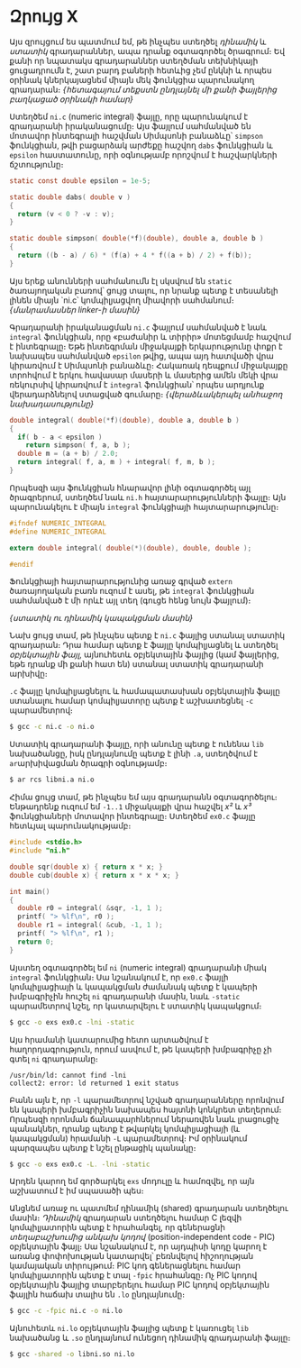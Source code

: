 # Զրույց X

Այս զրույցում ես պատմում եմ, թե ինչպես ստեղծել _դինամիկ_ և _ստատիկ_ գրադարաններ, ապա դրանք օգտագործել ծրագրում։ Եվ քանի որ նպատակս գրադարաններ ստեղծման տեխնիկայի ցուցադրումն է, շատ բարդ բաների հետևից չեմ ընկնի և որպես օրինակ կներկայացնեմ միայն մեկ ֆունկցիա պարունակող գրադարան։ _{հետագայում տեքստն ընդլայնել մի քանի ֆայլերից բաղկացած օրինակի համար}_

Ստեղծեմ `ni.c` (numeric integral) ֆայլը, որը պարունակում է գրադարանի իրականացումը։ Այս ֆայլում սահմանված են մոտավոր ինտեգրալի հաշվման Սիմպսոնի բանաձևը՝ `simpson` ֆունկցիան, թվի բացարձակ արժեքը հաշվող `dabs` ֆունկցիան և `epsilon` հաստատունը, որի օգնությամբ որոշվում է հաշվարկների ճշտությունը։

```c
static const double epsilon = 1e-5;

static double dabs( double v )
{
  return (v < 0 ? -v : v);
}

static double simpson( double(*f)(double), double a, double b )
{
  return ((b - a) / 6) * (f(a) + 4 * f((a + b) / 2) + f(b));
}
```

Այս երեք անունների սահմանումն էլ սկսվում են `static` ծառայողական բառով՝ ցույց տալու, որ նրանք պետք է տեսանելի լինեն միայն `ni.c՝ կոմպիլյացվող միավորի սահմանում։ _{մանրամասներ linker-ի մասին}_

Գրադարանի իրականացման `ni.c` ֆայլում սահմանված է նաև `integral` ֆունկցիան, որը «բաժանիր և տիրիր» մոտեցմամբ հաշվում է ինտեգրալը։ Եթե ինտեգրման միջակայքի երկարությունը փոքր է նախապես սահմանված `epsilon` թվից, ապա այդ հատվածի վրա կիրառվում է Սիմպսոնի բանաձևը։ Հակառակ դեպքում միջակայքը տրոհվում է երկու հավասար մասերի և մասերից ամեն մեկի վրա ռեկուրսիվ կիրառվում է `integral` ֆունկցիան՝ որպես արդյունք վերադարձնելով ստացված գումարը։ _{վերաձևակերպել անհաջող նախադասությունը}_

```c
double integral( double(*f)(double), double a, double b )
{
  if( b - a < epsilon )
    return simpson( f, a, b );
  double m = (a + b) / 2.0;
  return integral( f, a, m ) + integral( f, m, b );
}
```

Որպեսզի այս ֆունկցիան հնարավոր լինի օգտագործել այլ ծրագրերում, ստեղծեմ նաև `ni.h` հայտարարությունների ֆայլը։ Այն պարունակելու է միայն `integral` ֆունկցիայի հայտարարությունը։

```c
#ifndef NUMERIC_INTEGRAL
#define NUMERIC_INTEGRAL

extern double integral( double(*)(double), double, double );

#endif
```

Ֆունկցիայի հայտարարությունից առաջ գրված `extern` ծառայողական բառն ուզում է ասել, թե `integral` ֆունկցիան սահմանված է մի որևէ այլ տեղ (գուցե հենց նույն ֆայլում)։

_{ստատիկ ու դինամիկ կապակցման մասին}_

Նախ ցույց տամ, թե ինչպես պետք է `ni.c` ֆայլից ստանալ ստատիկ գրադարան։ Դրա համար պետք է ֆայլը կոմպիլյացնել և ստեղծել _օբյեկտային ֆայլ_, այնուհետև օբյեկտային ֆայլից (կամ ֆայլերից, եթե դրանք մի քանի հատ են) ստանալ ստատիկ գրադարանի արխիվը։

`.c` ֆայլը կոմպիլյացնելու և համապատասխան օբյեկտային ֆայլը ստանալու համար կոմպիլյատորը պետք է աշխատեցնել `-c` պարամետրով։

```bash
$ gcc -c ni.c -o ni.o
```

Ստատիկ գրադարանի ֆայլը, որի անունը պետք է ունենա `lib` նախածանցը, իսկ ընդլայնումը պետք է լինի `.a`, ստեղծվում է `ar`արխիվացման ծրագրի օգնությամբ։

```bash
$ ar rcs libni.a ni.o
```

Հիմա ցույց տամ, թե ինչպես եմ այս գրադարանն օգտագործելու։ Ենթադրենք ուզում եմ `-1..1` միջակայքի վրա հաշվել _x²_ և _x³_ ֆունկցիաների մոտավոր ինտեգրալը։ Ստեղծեմ `ex0.c` ֆայլը հետևյալ պարունակությամբ։

```c
#include <stdio.h>
#include "ni.h"

double sqr(double x) { return x * x; }
double cub(double x) { return x * x * x; }

int main()
{
  double r0 = integral( &sqr, -1, 1 );
  printf( "> %lf\n", r0 );
  double r1 = integral( &cub, -1, 1 );
  printf( "> %lf\n", r1 );
  return 0;
}
```

Այստեղ օգտագործել եմ `ni` (numeric integral) գրադարանի միակ `integral` ֆունկցիան։ Սա նշանակում է, որ `ex0.c` ֆայլի կոմպիլյացիայի և կապակցման ժամանակ պետք է կապերի խմբագրիչին հուշել `ni` գրադարանի մասին, նաև `-static` պարամետրով նշել, որ կատարվելու է ստատիկ կապակցում։

```bash
$ gcc -o exs ex0.c -lni -static
```

Այս հրամանի կատարումից հետո արտածվում է հաղորդագրություն, որում ասվում է, թե կապերի խմբագրիչը չի գտել `ni` գրադարանը։

```
/usr/bin/ld: cannot find -lni
collect2: error: ld returned 1 exit status
```

Բանն այն է, որ `-l` պարամետրով նշված գրադարանները որոնվում են կապերի խմբագրիչին նախապես հայտնի կոնկրետ տեղերում։ Որպեսզի որոնման ճանապարհներում ներառվեն նաև լրացուցիչ պանակներ, դրանք պետք է թվարկել կոմպիլյացիայի (և կապակցման) հրամանի `-L` պարամետրով։ Իմ օրինակում պարզապես պետք է նշել ընթացիկ պանակը։

```bash
$ gcc -o exs ex0.c -Լ․ -lni -static
```

Արդեն կարող եմ գործարկել `exs` մոդուլը և համոզվել, որ այն աշխատում է իմ սպասածի պես։

Անցնեմ առաջ ու պատմեմ դինամիկ (shared) գրադարան ստեղծելու մասին։ *Դինամիկ* գրադարան ստեղծելու համար C լեզվի կոմպիլյատորին պետք է հրահանգել, որ գեներացնի *տեղաբաշխումից անկախ կոդով* (position-independent code - PIC) օբյեկտային ֆայլ։ Սա նշանակում է, որ այդպիսի կոդը կարող է առանց փոփոխության կատարվել՝ բեռնվելով հիշողության կամայական տիրույթում։ PIC կոդ գեներացնելու համար կոմպիլյատորին պետք է տալ `-fpic` հրահանգը։ Ոչ PIC կոդով օբյեկտային ֆայլից տարբերելու համար PIC կոդով օբյեկտային ֆայլին հաճախ տալիս են `.lo` ընդլայնումը։

```bash
$ gcc -c -fpic ni.c -o ni.lo
```

Այնուհետև `ni.lo` օբյեկտային ֆայլից պետք է կառուցել `lib` նախածանց և `.so` ընդլայնում ունեցող դինամիկ գրադարանի ֆայլը։

```bash
$ gcc -shared -o libni.so ni.lo
```




